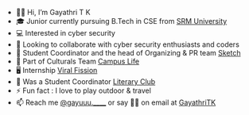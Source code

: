 - 👋🏻 Hi, I’m Gayathri T K
- 🎓 Junior currently pursuing B.Tech in CSE from [SRM University](https://srmrmp.edu.in/) 
- 💻 Interested in cyber security
- 🔎 Looking to collaborate with cyber security enthusiasts and coders
- 👥 Student Coordinator and the head of Organizing & PR team [Sketch](https://www.sketchclub.in/) 
- 🌱 Part of Culturals Team [Campus Life](https://srmrmp.edu.in/students-life/campus-life/) 
- 🖥 Internship [Viral Fission](https://www.viralfission.com/) 
- 📖 Was a Student Coordinator [Literary Club](https://srmrmp.edu.in/department-of-english-and-foreign-languages/literary-club/) 
- ⚡ Fun fact : I love to play outdoor & travel
- 📫 Reach me [@gayuuu.____](https://www.instagram.com/gayuuu.____/) or say 👋🏻 on email at [GayathriTK](gayathri29.g3@gmail.com)

<!---
GayathriTK/GayathriTK is a ✨ special ✨ repository because its `README.md` (this file) appears on your GitHub profile.
You can click the Preview link to take a look at your changes.
--->

